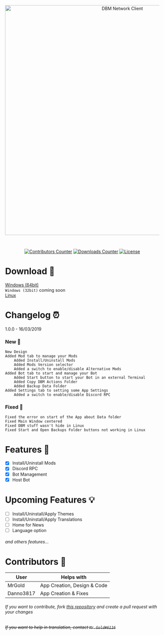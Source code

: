 <div align="center">
  <br />
  <p>
    <a href="https://github.com/Discord-Bot-Maker-Mods/DBM-Network-Client"><img src="https://cdn.discordapp.com/attachments/485742173036216337/556246092602409006/banner.png" width="750" alt="DBM Network Client" /></a>
  </p>
  <br />
  <p>
    <a href=""><img src="https://img.shields.io/github/contributors/Discord-Bot-Maker-Mods/DBM-Network-Client.svg" alt="Contributors Counter" /></a>
    <a href=""><img src="https://img.shields.io/github/downloads/Discord-Bot-Maker-Mods/DBM-Network-Client/total.svg" alt="Downloads Counter" /></a>
    <a href=""><img src="https://img.shields.io/github/license/Discord-Bot-Maker-Mods/DBM-Network-Client.svg" alt="License" /></a>
</div>

# Download 📂
[Windows (64bit)](https://github.com/Discord-Bot-Maker-Mods/DBM-Network-Client/releases/download/v1.0.0/dbm-network-client-setup-1.0.0.exe)<br>
`Windows (32bit)` coming soon<br>
[Linux](https://github.com/Discord-Bot-Maker-Mods/DBM-Network-Client/releases/download/v1.0.0/dbm-network-client-1.0.0-x86_64.AppImage)

# Changelog ⏰
1.0.0 - 16/03/2019
### New 🎉
```
New Design
Added Mod tab to manage your Mods
    Added Install/Uninstall Mods
    Added Mods Version selector
    Added a switch to enable/disable Alternative Mods
Added Bot tab to start and manage your Bot
    Added Start button to start your Bot in an external Terminal
    Added Copy DBM Actions Folder
    Added Backup Data Folder
Added Settings tab to setting some App Settings
    Added a switch to enable/disable Discord RPC
```

### Fixed 📌
```
Fixed the error on start of the App about Data folder
Fixed Main Window centered
Fixed DBM stuff wasn't hide in Linux
Fixed Start and Open Backups Folder buttons not working in Linux
```

# Features 📃
- [x] Install/Uninstall Mods<br>
- [x] Discord RPC
- [x] Bot Management<br>
- [x] Host Bot

# Upcoming Features 💡
- [ ] Install/Uninstall/Apply Themes<br>
- [ ] Install/Uninstall/Apply Translations<br>
- [ ] Home for News<br>
- [ ] Language option<br>
###### and others features...

# Contributors 🤝

| User | Helps with |
|-|-|
|MrGold|App Creation, Design & Code|
|Danno3817|App Creation & Fixes|

###### If you want to contribute, fork [this repository](https://github.com/Discord-Bot-Maker-Mods/DBM-Network-Client/tree/Alpha-1.0.0) and create a pull request with your changes
###### ~~If you want to help in translation, contact `Mr.Gold#6116`~~
